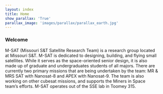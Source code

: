 ```yaml
---
layout: index
title: Home
show_parallax: 'True'
parallax_image: 'images/parallax/parallax_earth.jpg'
---
```


### Welcome

M-SAT (Missouri S&T Satellite Research Team) is a research group located at Missouri S&T. M-SAT is
dedicated to designing, building, and flying small satellites. While it serves as the space-oriented senior
design, it is also made up of graduate and undergraduates students of all majors. There are currently two
primary missions that are being undertaken by the team: MR & MRS SAT with Nanosat-8 and APEX
with Nanosat-9. The team is also working on other cubesat missions, and supports the Miners in Space
team’s efforts. M-SAT operates out of the SSE lab in Toomey 315.

